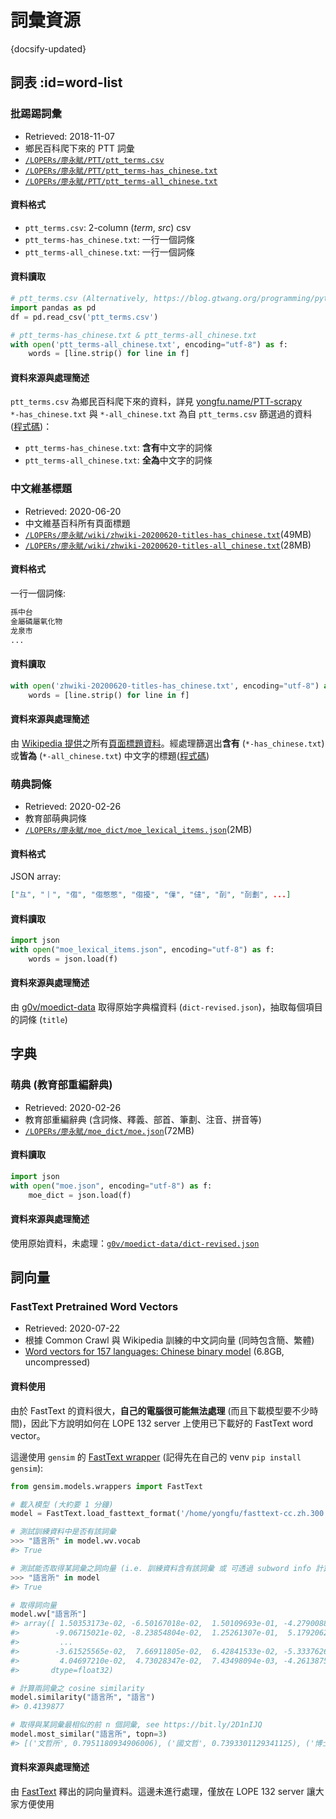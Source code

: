 詞彙資源
==============================

{docsify-updated}


詞表 :id=word-list
------------------------------

### 批踢踢詞彙

- Retrieved: 2018-11-07
- 鄉民百科爬下來的 PTT 詞彙
- [`/LOPERs/廖永賦/PTT/ptt_terms.csv`](https://raw.githubusercontent.com/liao961120/lang-resource/master/raw-data/ptt_lexical_items/ptt_terms.csv)
- [`/LOPERs/廖永賦/PTT/ptt_terms-has_chinese.txt`](https://github.com/liao961120/lang-resource/blob/master/lexical_items/ptt_terms-has_chinese.txt)
- [`/LOPERs/廖永賦/PTT/ptt_terms-all_chinese.txt`](https://github.com/liao961120/lang-resource/blob/master/lexical_items/ptt_terms-all_chinese.txt)

#### 資料格式

- `ptt_terms.csv`: 2-column (_term_, _src_) csv
- `ptt_terms-has_chinese.txt`: 一行一個詞條
- `ptt_terms-all_chinese.txt`: 一行一個詞條

#### 資料讀取

```python
# ptt_terms.csv (Alternatively, https://blog.gtwang.org/programming/python-csv-file-reading-and-writing-tutorial)
import pandas as pd
df = pd.read_csv('ptt_terms.csv')

# ptt_terms-has_chinese.txt & ptt_terms-all_chinese.txt
with open('ptt_terms-all_chinese.txt', encoding="utf-8") as f:
	words = [line.strip() for line in f]
```

#### 資料來源與處理簡述

`ptt_terms.csv` 為鄉民百科爬下來的資料，詳見 [yongfu.name/PTT-scrapy](https://yongfu.name/PTT-scrapy)  
`*-has_chinese.txt` 與 `*-all_chinese.txt` 為自 `ptt_terms.csv` 篩選過的資料 ([程式碼](https://github.com/liao961120/lang-resource/blob/master/raw-data/ptt_lexical_items/))：
- `ptt_terms-has_chinese.txt`: **含有**中文字的詞條
- `ptt_terms-all_chinese.txt`: **全為**中文字的詞條



### 中文維基標題

- Retrieved: 2020-06-20
- 中文維基百科所有頁面標題  
- [`/LOPERs/廖永賦/wiki/zhwiki-20200620-titles-has_chinese.txt`](https://drive.google.com/file/d/1vtDRXJCcENj3acuXXcbFDjjDXBtFrp4p)(49MB)
- [`/LOPERs/廖永賦/wiki/zhwiki-20200620-titles-all_chinese.txt`](https://drive.google.com/file/d/1TTzRWuP6dF0EqjeMkJrr3TRDQcB1Jey_)(28MB)


#### 資料格式

一行一個詞條:

```txt
孫中台
金屬磷屬氧化物
龙泉市
...
```

#### 資料讀取

```python
with open('zhwiki-20200620-titles-has_chinese.txt', encoding="utf-8") as f:
	words = [line.strip() for line in f]
```

#### 資料來源與處理簡述

由 [Wikipedia 提供](https://zh.wikipedia.org/wiki/Wikipedia:数据库下载)之所有[頁面標題資料](https://dumps.wikimedia.org/zhwiki/20200620/zhwiki-20200620-all-titles.gz)。經處理篩選出**含有** (`*-has_chinese.txt`) 或**皆為** (`*-all_chinese.txt`) 中文字的標題([程式碼](https://github.com/liao961120/lang-resource/tree/master/raw-data/wiki-pagetitle))



### 萌典詞條

- Retrieved: 2020-02-26
- 教育部萌典詞條
- [`/LOPERs/廖永賦/moe_dict/moe_lexical_items.json`](https://drive.google.com/file/d/1T_WJcWcaYVPhFWqIdAfup30-bauzxXVa)(2MB)


#### 資料格式

JSON array:

```json
["⺔", "⼁", "㑳", "㑳憋憋", "㑳擾", "㑿", "㒓", "㓦", "㓦劃", ...]
```

#### 資料讀取

```python
import json
with open("moe_lexical_items.json", encoding="utf-8") as f:
	words = json.load(f)
```

#### 資料來源與處理簡述

由 [g0v/moedict-data](https://github.com/g0v/moedict-data/blob/master/dict-revised.json) 取得原始字典檔資料 (`dict-revised.json`)，抽取每個項目的詞條 (`title`)



字典
------------------------------


### 萌典 (教育部重編辭典)

- Retrieved: 2020-02-26
- 教育部重編辭典 (含詞條、釋義、部首、筆劃、注音、拼音等)
- [`/LOPERs/廖永賦/moe_dict/moe.json`](https://drive.google.com/file/d/1H-wXEWC0Tgz8GE3kmc9vZV0WfuiqiGmV/view?usp=sharing)(72MB)


#### 資料讀取

```python
import json
with open("moe.json", encoding="utf-8") as f:
	moe_dict = json.load(f)
```

#### 資料來源與處理簡述

使用原始資料，未處理：[`g0v/moedict-data/dict-revised.json`](https://github.com/g0v/moedict-data/blob/master/dict-revised.json)



詞向量
------------------------------


### FastText Pretrained Word Vectors

- Retrieved: 2020-07-22
- 根據 Common Crawl 與 Wikipedia 訓練的中文詞向量 (同時包含簡、繁體)
- [Word vectors for 157 languages: Chinese binary model](https://fasttext.cc/docs/en/crawl-vectors.html) (6.8GB, uncompressed)


#### 資料使用

由於 FastText 的資料很大，**自己的電腦很可能無法處理** (而且下載模型要不少時間)，因此下方說明如何在 LOPE 132 server 上使用已下載好的 FastText word vector。

這邊使用 `gensim` 的 [FastText wrapper](https://radimrehurek.com/gensim/auto_examples/tutorials/run_fasttext.html#sphx-glr-auto-examples-tutorials-run-fasttext-py) (記得先在自己的 venv `pip install gensim`):


```python
from gensim.models.wrappers import FastText

# 載入模型 (大約要 1 分鐘)
model = FastText.load_fasttext_format('/home/yongfu/fasttext-cc.zh.300.bin')

# 測試訓練資料中是否有該詞彙
>>> "語言所" in model.wv.vocab
#> True

# 測試能否取得某詞彙之詞向量 (i.e. 訓練資料含有該詞彙 或 可透過 subword info 計算出來)
>>> "語言所" in model
#> True

# 取得詞向量
model.wv["語言所"]
#> array([ 1.50353173e-02, -6.50167018e-02,  1.50109693e-01, -4.27900888e-02,
#>        -9.06715021e-02, -8.23854804e-02,  1.25261307e-01,  5.17920628e-02,
#>         ...
#>        -3.61525565e-02,  7.66911805e-02,  6.42841533e-02, -5.33376262e-02,
#>         4.04697210e-02,  4.73028347e-02,  7.43498094e-03, -4.26138751e-02],
#>       dtype=float32)

# 計算兩詞彙之 cosine similarity
model.similarity("語言所", "語言")
#> 0.4139877

# 取得與某詞彙最相似的前 n 個詞彙, see https://bit.ly/2D1nIJQ
model.most_similar("語言所", topn=3)
#> [('文哲所', 0.7951180934906006), ('國文哲', 0.7393301129341125), ('博士論文', 0.7151889204978943)]
```


#### 資料來源與處理簡述

由 [FastText](https://fasttext.cc) 釋出的詞向量資料。這邊未進行處理，僅放在 LOPE 132 server 讓大家方便使用
